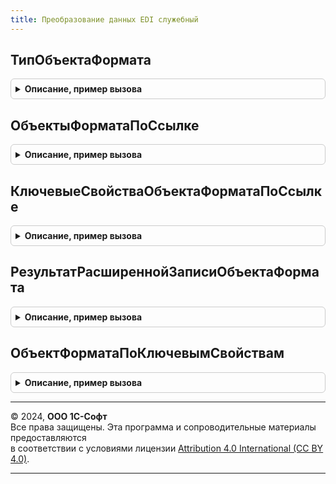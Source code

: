 ```yaml
---
title: Преобразование данных EDI служебный
---
```



## ТипОбъектаФормата
<details style="margin: 1em 0; padding: 0.5em; border: 1px solid #ccc; border-radius: 6px;">

<summary style="font-weight: bold; cursor: pointer;">Описание, пример вызова</summary>

```bsl

Функция ТипОбъектаФормата(Знач ИмяОбъектаФормата) Экспорт
```

Пример вызова
```bsl
Результат = ПреобразованиеДанныхEDIСлужебный.ТипОбъектаФормата(ИмяОбъектаФормата) 
```
</details>

## ОбъектыФорматаПоСсылке
<details style="margin: 1em 0; padding: 0.5em; border: 1px solid #ccc; border-radius: 6px;">

<summary style="font-weight: bold; cursor: pointer;">Описание, пример вызова</summary>

```bsl

Функция ОбъектыФорматаПоСсылке(Знач Ссылка, ЕстьОшибки, ТекстОшибки = "") Экспорт
```

Пример вызова
```bsl
Результат = ПреобразованиеДанныхEDIСлужебный.ОбъектыФорматаПоСсылке(Ссылка, ЕстьОшибки, ТекстОшибки);
```
</details>

## КлючевыеСвойстваОбъектаФорматаПоСсылке
<details style="margin: 1em 0; padding: 0.5em; border: 1px solid #ccc; border-radius: 6px;">

<summary style="font-weight: bold; cursor: pointer;">Описание, пример вызова</summary>

```bsl

Функция КлючевыеСвойстваОбъектаФорматаПоСсылке(Знач Ссылка, Знач ОбъектФормата, ЕстьОшибки = Ложь, ТекстОшибки = "") Экспорт
```

Пример вызова
```bsl
Результат = ПреобразованиеДанныхEDIСлужебный.КлючевыеСвойстваОбъектаФорматаПоСсылке(Ссылка, ОбъектФормата, ЕстьОшибки, ТекстОшибки);
```
</details>

## РезультатРасширеннойЗаписиОбъектаФормата
<details style="margin: 1em 0; padding: 0.5em; border: 1px solid #ccc; border-radius: 6px;">

<summary style="font-weight: bold; cursor: pointer;">Описание, пример вызова</summary>

```bsl

Функция РезультатРасширеннойЗаписиОбъектаФормата(Знач ОбъектФормата, Знач ОбъектКонфигурации, Экспорт
```

Пример вызова
```bsl
Результат = ПреобразованиеДанныхEDIСлужебный.РезультатРасширеннойЗаписиОбъектаФормата(ОбъектФормата, ОбъектКонфигурации, );
```
</details>

## ОбъектФорматаПоКлючевымСвойствам
<details style="margin: 1em 0; padding: 0.5em; border: 1px solid #ccc; border-radius: 6px;">

<summary style="font-weight: bold; cursor: pointer;">Описание, пример вызова</summary>

```bsl

Функция ОбъектФорматаПоКлючевымСвойствам(Знач КлючевыеСвойстваXDTO, Знач ИмяОбъектаФормата, Знач ОбъектКонфигурации, Экспорт
```

Пример вызова
```bsl
Результат = ПреобразованиеДанныхEDIСлужебный.ОбъектФорматаПоКлючевымСвойствам(КлючевыеСвойстваXDTO, ИмяОбъектаФормата, ОбъектКонфигурации, );
```
</details>

---

© 2024, **ООО 1С-Софт**  
Все права защищены. Эта программа и сопроводительные материалы предоставляются  
в соответствии с условиями лицензии [Attribution 4.0 International (CC BY 4.0)](https://creativecommons.org/licenses/by/4.0/legalcode).

---
